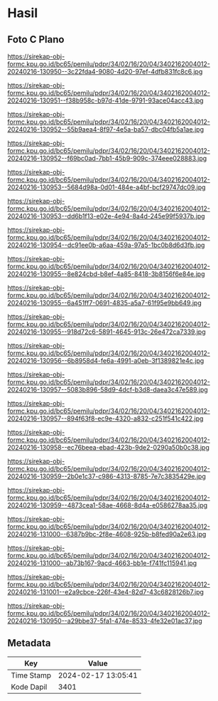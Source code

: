 # Hasil

## Foto C Plano

https://sirekap-obj-formc.kpu.go.id/bc65/pemilu/pdpr/34/02/16/20/04/3402162004012-20240216-130950--3c22fda4-9080-4d20-97ef-4dfb831fc8c6.jpg

https://sirekap-obj-formc.kpu.go.id/bc65/pemilu/pdpr/34/02/16/20/04/3402162004012-20240216-130951--f38b958c-b97d-41de-9791-93ace04acc43.jpg

https://sirekap-obj-formc.kpu.go.id/bc65/pemilu/pdpr/34/02/16/20/04/3402162004012-20240216-130952--55b9aea4-8f97-4e5a-ba57-dbc04fb5a1ae.jpg

https://sirekap-obj-formc.kpu.go.id/bc65/pemilu/pdpr/34/02/16/20/04/3402162004012-20240216-130952--f69bc0ad-7bb1-45b9-909c-374eee028883.jpg

https://sirekap-obj-formc.kpu.go.id/bc65/pemilu/pdpr/34/02/16/20/04/3402162004012-20240216-130953--5684d98a-0d01-484e-a4bf-bcf29747dc09.jpg

https://sirekap-obj-formc.kpu.go.id/bc65/pemilu/pdpr/34/02/16/20/04/3402162004012-20240216-130953--dd6b1f13-e02e-4e94-8a4d-245e99f5937b.jpg

https://sirekap-obj-formc.kpu.go.id/bc65/pemilu/pdpr/34/02/16/20/04/3402162004012-20240216-130954--dc91ee0b-a6aa-459a-97a5-1bc0b8d6d3fb.jpg

https://sirekap-obj-formc.kpu.go.id/bc65/pemilu/pdpr/34/02/16/20/04/3402162004012-20240216-130955--8e824cbd-b8ef-4a85-8418-3b8156f6e84e.jpg

https://sirekap-obj-formc.kpu.go.id/bc65/pemilu/pdpr/34/02/16/20/04/3402162004012-20240216-130955--6a451ff7-0691-4835-a5a7-61f95e9bb649.jpg

https://sirekap-obj-formc.kpu.go.id/bc65/pemilu/pdpr/34/02/16/20/04/3402162004012-20240216-130955--918d72c6-5891-4645-913c-26e472ca7339.jpg

https://sirekap-obj-formc.kpu.go.id/bc65/pemilu/pdpr/34/02/16/20/04/3402162004012-20240216-130956--6b8958d4-fe6a-4991-a0eb-3f1389821e4c.jpg

https://sirekap-obj-formc.kpu.go.id/bc65/pemilu/pdpr/34/02/16/20/04/3402162004012-20240216-130957--5083b896-58d9-4dcf-b3d8-daea3c47e589.jpg

https://sirekap-obj-formc.kpu.go.id/bc65/pemilu/pdpr/34/02/16/20/04/3402162004012-20240216-130957--894f63f8-ec9e-4320-a832-c251f541c422.jpg

https://sirekap-obj-formc.kpu.go.id/bc65/pemilu/pdpr/34/02/16/20/04/3402162004012-20240216-130958--ec76beea-ebad-423b-9de2-0290a50b0c38.jpg

https://sirekap-obj-formc.kpu.go.id/bc65/pemilu/pdpr/34/02/16/20/04/3402162004012-20240216-130959--2b0e1c37-c986-4313-8785-7e7c3835429e.jpg

https://sirekap-obj-formc.kpu.go.id/bc65/pemilu/pdpr/34/02/16/20/04/3402162004012-20240216-130959--4873cea1-58ae-4668-8d4a-e0586278aa35.jpg

https://sirekap-obj-formc.kpu.go.id/bc65/pemilu/pdpr/34/02/16/20/04/3402162004012-20240216-131000--6387b9bc-2f8e-4608-925b-b8fed90a2e63.jpg

https://sirekap-obj-formc.kpu.go.id/bc65/pemilu/pdpr/34/02/16/20/04/3402162004012-20240216-131000--ab73b167-9acd-4663-bb1e-f741fc115941.jpg

https://sirekap-obj-formc.kpu.go.id/bc65/pemilu/pdpr/34/02/16/20/04/3402162004012-20240216-131001--e2a9cbce-226f-43e4-82d7-43c6828126b7.jpg

https://sirekap-obj-formc.kpu.go.id/bc65/pemilu/pdpr/34/02/16/20/04/3402162004012-20240216-130950--a29bbe37-5fa1-474e-8533-4fe32e01ac37.jpg


## Metadata

| Key        | Value               |
| ---------- | ------------------- |
| Time Stamp | 2024-02-17 13:05:41 |
| Kode Dapil | 3401                |



